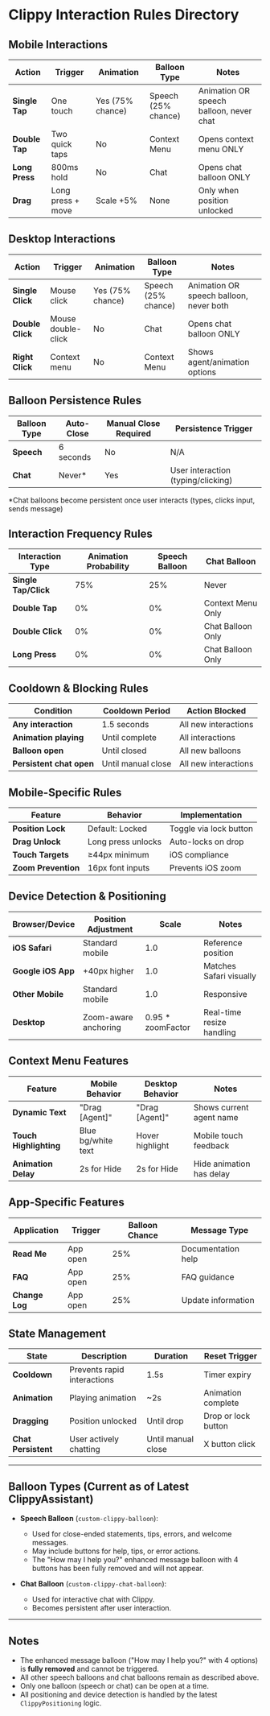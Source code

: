 # Clippy Interaction Rules Directory

## Mobile Interactions

| Action         | Trigger             | Animation         | Balloon Type         | Notes                                      |
|----------------|--------------------|-------------------|----------------------|--------------------------------------------|
| **Single Tap** | One touch          | Yes (75% chance)   | Speech (25% chance)  | Animation OR speech balloon, never chat    |
| **Double Tap** | Two quick taps     | No                | Context Menu         | Opens context menu ONLY                    |
| **Long Press** | 800ms hold         | No                | Chat                 | Opens chat balloon ONLY                    |
| **Drag**       | Long press + move  | Scale +5%         | None                 | Only when position unlocked                |

## Desktop Interactions

| Action           | Trigger            | Animation         | Balloon Type         | Notes                                      |
|------------------|-------------------|-------------------|----------------------|--------------------------------------------|
| **Single Click** | Mouse click        | Yes (75% chance)   | Speech (25% chance)  | Animation OR speech balloon, never both    |
| **Double Click** | Mouse double-click | No                | Chat                 | Opens chat balloon ONLY                    |
| **Right Click**  | Context menu      | No                | Context Menu         | Shows agent/animation options              |

## Balloon Persistence Rules

| Balloon Type | Auto-Close | Manual Close Required | Persistence Trigger                |
|--------------|------------|----------------------|------------------------------------|
| **Speech**   | 6 seconds  | No                   | N/A                                |
| **Chat**     | Never*     | Yes                  | User interaction (typing/clicking) |

*Chat balloons become persistent once user interacts (types, clicks input, sends message)

## Interaction Frequency Rules

| Interaction Type | Animation Probability | Speech Balloon | Chat Balloon                |
|------------------|----------------------|----------------|-----------------------------|
| **Single Tap/Click** | 75%                | 25%            | Never                       |
| **Double Tap**    | 0%                   | 0%             | Context Menu Only           |
| **Double Click**  | 0%                   | 0%             | Chat Balloon Only           |
| **Long Press**    | 0%                   | 0%             | Chat Balloon Only           |

## Cooldown & Blocking Rules

| Condition                | Cooldown Period | Action Blocked         |
|--------------------------|----------------|------------------------|
| **Any interaction**      | 1.5 seconds    | All new interactions   |
| **Animation playing**    | Until complete | All interactions       |
| **Balloon open**         | Until closed   | All new balloons       |
| **Persistent chat open** | Until manual close | All new interactions |

## Mobile-Specific Rules

| Feature           | Behavior           | Implementation         |
|-------------------|-------------------|------------------------|
| **Position Lock** | Default: Locked   | Toggle via lock button |
| **Drag Unlock**   | Long press unlocks| Auto-locks on drop     |
| **Touch Targets** | ≥44px minimum     | iOS compliance         |
| **Zoom Prevention** | 16px font inputs| Prevents iOS zoom      |

## Device Detection & Positioning

| Browser/Device      | Position Adjustment | Scale                | Notes                       |
|---------------------|--------------------|----------------------|-----------------------------|
| **iOS Safari**      | Standard mobile    | 1.0                  | Reference position          |
| **Google iOS App**  | +40px higher       | 1.0                  | Matches Safari visually     |
| **Other Mobile**    | Standard mobile    | 1.0                  | Responsive                  |
| **Desktop**         | Zoom-aware anchoring | 0.95 * zoomFactor   | Real-time resize handling   |

## Context Menu Features

| Feature               | Mobile Behavior    | Desktop Behavior     | Notes                       |
|-----------------------|-------------------|----------------------|-----------------------------|
| **Dynamic Text**      | "Drag [Agent]"    | "Drag [Agent]"       | Shows current agent name    |
| **Touch Highlighting** | Blue bg/white text | Hover highlight     | Mobile touch feedback       |
| **Animation Delay**   | 2s for Hide       | 2s for Hide          | Hide animation has delay    |

## App-Specific Features

| Application     | Trigger         | Balloon Chance | Message Type           |
|-----------------|----------------|----------------|------------------------|
| **Read Me**     | App open       | 25%            | Documentation help     |
| **FAQ**         | App open       | 25%            | FAQ guidance           |
| **Change Log**  | App open       | 25%            | Update information     |

## State Management

| State               | Description                | Duration   | Reset Trigger         |
|---------------------|---------------------------|------------|----------------------|
| **Cooldown**        | Prevents rapid interactions | 1.5s     | Timer expiry         |
| **Animation**       | Playing animation         | ~2s        | Animation complete   |
| **Dragging**        | Position unlocked         | Until drop | Drop or lock button  |
| **Chat Persistent** | User actively chatting    | Until manual close | X button click |

---

## Balloon Types (Current as of Latest ClippyAssistant)

- **Speech Balloon** (`custom-clippy-balloon`):  
  - Used for close-ended statements, tips, errors, and welcome messages.
  - May include buttons for help, tips, or error actions.
  - The "How may I help you?" enhanced message balloon with 4 buttons has been fully removed and will not appear.

- **Chat Balloon** (`custom-clippy-chat-balloon`):  
  - Used for interactive chat with Clippy.
  - Becomes persistent after user interaction.

---

## Notes

- The enhanced message balloon ("How may I help you?" with 4 options) is **fully removed** and cannot be triggered.
- All other speech balloons and chat balloons remain as described above.
- Only one balloon (speech or chat) can be open at a time.
- All positioning and device detection is handled by the latest `ClippyPositioning` logic.